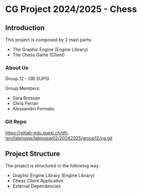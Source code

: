 # CG Project 2024/2025 - Chess

## Introduction 
This project is composed by 2 main parts:

- The Graphic Engine (Engine Library)
- The Chess Game (Client)  
  
### About Us
Group 12 - I3B SUPSI
  
Group Members:
- Sara Bressan
- Chris Ferrari
- Alessandro Formato

### Git Repo
https://gitlab-edu.supsi.ch/dti-isin/labingsw/labingsw02/20242025/group12/cg.git

## Project Structure
The project is structured in the following way:  
- Graphic Engine Library (Engine Library)
- Chess Client Application
- External Dependencies